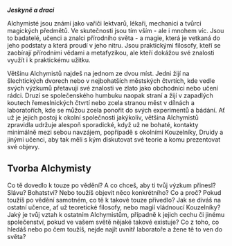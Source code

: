 ***Jeskyně a draci***

Alchymisté jsou známí jako vařiči lektvarů, lékaři, mechanici a tvůrci magických předmětů. Ve skutečnosti jsou tím vším - ale i mnohem víc. Jsou to badatelé, učenci a znalci přírodního světa - a magie, která je vetkaná do jeho podstaty a která proudí v jeho nitru. Jsou praktickými filosofy, kteří se zaobírají přírodními vědami a metafyzikou, ale kteří dokážou své znalosti využít i k praktickému užitku.

Většinu Alchymistů najdeš na jednom ze dvou míst. Jedni žijí na šlechtických dvorech nebo v nejbohatších městských čtvrtích, kde vedle svých výzkumů přetavují své znalosti ve zlato jako obchodníci nebo učení rádci. Druzí se společenského humbuku naopak straní a žijí v zapadlých koutech řemeslnických čtvrtí nebo zcela stranou měst v dílnách a laboratořích, kde se můžou zcela ponořit do svých experimentů a bádání. Ať už je jejich postoj k okolní společnosti jakýkoliv, většina Alchymistů zpravidla udržuje alespoň sporadické, když už ne bohaté, kontakty minimálně mezi sebou navzájem, popřípadě s okolními Kouzelníky, Druidy a jinými učenci, aby tak měli s kým diskutovat své teorie a komu prezentovat své objevy.

## Tvorba Alchymisty

Co tě dovedlo k touze po vědění? A co chceš, aby ti tvůj výzkum přinesl? Slávu? Bohatství? Nebo toužíš objevit něco konkrétního? Co a proč? Pokud toužíš po vědění samotném, co tě k takové touze přivedlo? Jak se díváš na ostatní učence, ať už teoretické filosofy, nebo magií vládnoucí Kouzelníky? Jaký je tvůj vztah k ostatním Alchymistům, případně k jejich cechu či jinému společenství, pokud ve vašem světě nějaké takové existuje? Co z toho, co hledáš nebo po čem toužíš, nejde najít uvnitř laboratoře a žene tě to ven do světa?

